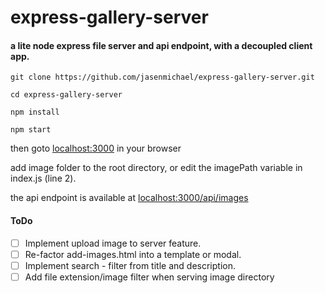 # express-gallery-server

#### a lite node express file server and api endpoint, with a decoupled client app.

```
git clone https://github.com/jasenmichael/express-gallery-server.git

cd express-gallery-server

npm install

npm start
```

then goto [localhost:3000](http://localhost:3000) in your browser

add image folder to the root directory, or edit the imagePath variable in index.js (line 2).

the api endpoint is available at [localhost:3000/api/images](http://localhost:3000/api/images)

#### ToDo

 * [ ] Implement upload image to server feature.
 * [ ] Re-factor add-images.html into a template or modal.
 * [ ] Implement search - filter from title and description.
 * [ ] Add file extension/image filter when serving image directory
